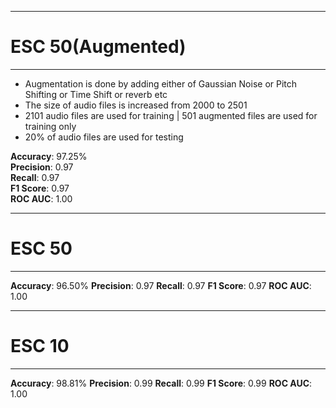 ***********
# ESC 50(Augmented)
***********
* Augmentation is done by adding either of Gaussian Noise or Pitch Shifting or Time Shift or reverb etc
* The size of audio files is increased from 2000 to 2501
* 2101 audio files are used for training | 501 augmented files are used for training only
* 20% of audio files are used for testing

**Accuracy**: 97.25%  
**Precision**: 0.97  
**Recall**: 0.97  
**F1 Score**: 0.97  
**ROC AUC**: 1.00

***********
# ESC 50
***********
**Accuracy**: 96.50%
**Precision**: 0.97
**Recall**: 0.97
**F1 Score**: 0.97
**ROC AUC**: 1.00


***********
# ESC 10
***********
**Accuracy**: 98.81%
**Precision**: 0.99
**Recall**: 0.99
**F1 Score**: 0.99
**ROC AUC**: 1.00